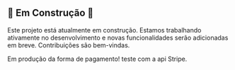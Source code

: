 ## 🚧 Em Construção 🚧

Este projeto está atualmente em construção. Estamos trabalhando ativamente no desenvolvimento e novas funcionalidades serão adicionadas em breve.
Contribuições são bem-vindas.

Em produção da forma de pagamento!
teste com a api Stripe.
